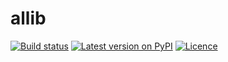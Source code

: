 # allib

[![Build status](https://img.shields.io/travis/rust-lang/rust.svg?maxAge=2592000)](https://travis-ci.org/anlutro/allib.py)
[![Latest version on PyPI](https://img.shields.io/pypi/v/allib.svg?maxAge=2592000)](https://pypi.python.org/pypi/allib)
[![Licence](https://img.shields.io/github/license/anlutro/allib.py.svg?maxAge=2592000)](https://opensource.org/licenses/MIT)
